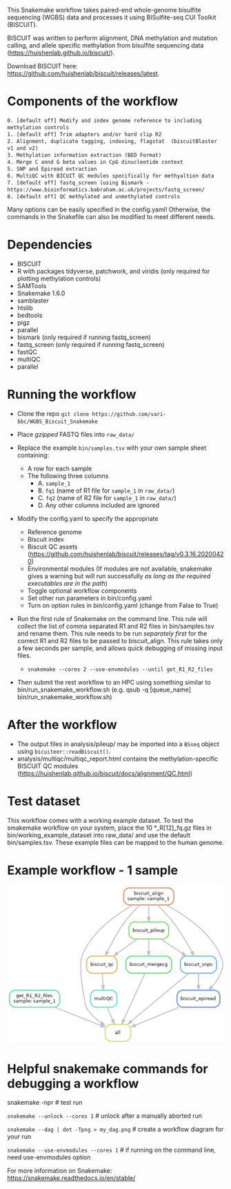 This Snakemake workflow takes paired-end whole-genome bisulfite sequencing (WGBS) data and processes it using BISulfite-seq CUI Toolkit (BISCUIT).

BISCUIT was written to perform alignment, DNA methylation and mutation calling, and allele specific methylation from bisulfite sequencing data (https://huishenlab.github.io/biscuit/).

Download BISCUIT here: https://github.com/huishenlab/biscuit/releases/latest.

# Components of the workflow
	0. [default off] Modify and index genome reference to including methylation controls
	1. [default off] Trim adapters and/or hard clip R2
	2. Alignment, duplicate tagging, indexing, flagstat  (biscuitBlaster v1 and v2)
	3. Methylation information extraction (BED Format)
	4. Merge C annd G beta values in CpG dinucleotide context
	5. SNP and Epiread extraction
	6. MultiQC with BICUIT QC modules specifically for methyaltion data
	7. [default off] fastq_screen (using Bismark - https://www.bioinformatics.babraham.ac.uk/projects/fastq_screen/
	8. [default off] QC methylated and unmethylated controls

Many options can be easily specified in the config.yaml! Otherwise, the commands in the Snakefile can also be modified to meet different needs.

# Dependencies

 + BISCUIT
 + R with packages tidyverse, patchwork, and viridis (only required for plotting methylation controls)
 + SAMTools 
 + Snakemake 1.6.0 
 + samblaster
 + htslib
 + bedtools
 + pigz
 + parallel
 + bismark (only required if running fastq_screen)
 + fastq_screen (only required if running fastq_screen)
 + fastQC
 + multiQC
 + parallel


# Running the workflow

+ Clone the repo `git clone https://github.com/vari-bbc/WGBS_Biscuit_Snakemake`


+ Place *gzipped* FASTQ files into `raw_data/`


+ Replace the example `bin/samples.tsv` with your own sample sheet containing:
	+ A row for each sample
	+ The following three columns
		+ A. `sample_1`
		+ B. `fq1` (name of R1 file for `sample_1` in `raw_data/`)
		+ C. `fq2` (name of R2 file for `sample_1` in `raw_data/`)
		+ D. Any other columns included are ignored
		
		
+ Modify the config.yaml to specify the appropriate 
	+ Reference genome
	+ Biscuit index
	+ Biscuit QC assets (https://github.com/huishenlab/biscuit/releases/tag/v0.3.16.20200420)
	+ Environmental modules (If modules are not available, snakemake gives a warning but will run successfully *as long as the required executables are in the path*)
	+ Toggle optional workflow components
	+ Set other run parameters in bin/config.yaml
	+ Turn on option rules in bin/config.yaml (change from False to True)


+ Run the first rule of Snakemake on the command line. This rule will collect the list of comma separated R1 and R2 files in bin/samples.tsv and rename them. This rule needs to be run *separately first* for the correct R1 and R2 files to be passed to biscuit_align. This rule takes only a few seconds per sample, and allows quick debugging of missing input files.
	+ `snakemake --cores 2 --use-envmodules --until get_R1_R2_files`
+ Then submit the rest workflow to an HPC using something similar to bin/run_snakemake_workflow.sh (e.g. qsub -q [queue_name] bin/run_snakemake_workflow.sh)

# After the workflow

+ The output files in analysis/pileup/ may be imported into a `BSseq` object using `bicuiteer::readBiscuit()`.
+ analysis/multiqc/multiqc_report.html contains the methylation-specific BISCUIT QC modules (https://huishenlab.github.io/biscuit/docs/alignment/QC.html)

# Test dataset

This workflow comes with a working example dataset. To test the smakemake workflow on your system, place the 10 *_R[12]_fq.gz files in bin/working_example_dataset into raw_data/ and use the default bin/samples.tsv. These example files can be mapped to the human genome.

# Example workflow - 1 sample
![workflow diagram](bin/DAGs/dag.png)


# Helpful snakemake commands for debugging a workflow

snakemake -npr # test run

`snakemake --unlock --cores 1` # unlock after a manually aborted run

`snakemake --dag | dot -Tpng > my_dag.png` # create a workflow diagram for your run

`snakemake --use-envmodules --cores 1` # if running on the command line, need use-envmodules option

For more information on Snakemake: https://snakemake.readthedocs.io/en/stable/

